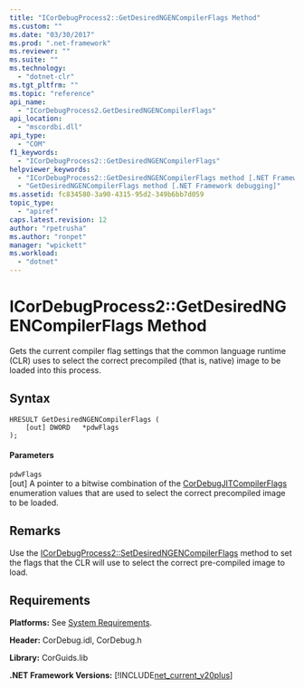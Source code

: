 ```yaml
---
title: "ICorDebugProcess2::GetDesiredNGENCompilerFlags Method"
ms.custom: ""
ms.date: "03/30/2017"
ms.prod: ".net-framework"
ms.reviewer: ""
ms.suite: ""
ms.technology: 
  - "dotnet-clr"
ms.tgt_pltfrm: ""
ms.topic: "reference"
api_name: 
  - "ICorDebugProcess2.GetDesiredNGENCompilerFlags"
api_location: 
  - "mscordbi.dll"
api_type: 
  - "COM"
f1_keywords: 
  - "ICorDebugProcess2::GetDesiredNGENCompilerFlags"
helpviewer_keywords: 
  - "ICorDebugProcess2::GetDesiredNGENCompilerFlags method [.NET Framework debugging]"
  - "GetDesiredNGENCompilerFlags method [.NET Framework debugging]"
ms.assetid: fc834580-3a90-4315-95d2-349b6bb7d059
topic_type: 
  - "apiref"
caps.latest.revision: 12
author: "rpetrusha"
ms.author: "ronpet"
manager: "wpickett"
ms.workload: 
  - "dotnet"
---
```

# ICorDebugProcess2::GetDesiredNGENCompilerFlags Method
Gets the current compiler flag settings that the common language runtime (CLR) uses to select the correct precompiled (that is, native) image to be loaded into this process.  
  
## Syntax  
  
```  
HRESULT GetDesiredNGENCompilerFlags (  
    [out] DWORD   *pdwFlags  
);  
```  
  
#### Parameters  
 `pdwFlags`  
 [out] A pointer to a bitwise combination of the [CorDebugJITCompilerFlags](../../../../docs/framework/unmanaged-api/debugging/cordebugjitcompilerflags-enumeration.md) enumeration values that are used to select the correct precompiled image to be loaded.  
  
## Remarks  
 Use the [ICorDebugProcess2::SetDesiredNGENCompilerFlags](../../../../docs/framework/unmanaged-api/debugging/icordebugprocess2-setdesiredngencompilerflags-method.md) method to set the flags that the CLR will use to select the correct pre-compiled image to load.  
  
## Requirements  
 **Platforms:** See [System Requirements](../../../../docs/framework/get-started/system-requirements.md).  
  
 **Header:** CorDebug.idl, CorDebug.h  
  
 **Library:** CorGuids.lib  
  
 **.NET Framework Versions:** [!INCLUDE[net_current_v20plus](../../../../includes/net-current-v20plus-md.md)]
